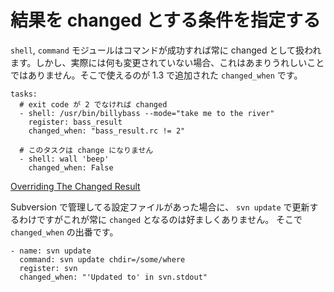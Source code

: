 # 結果を changed とする条件を指定する

`shell`, `command` モジュールはコマンドが成功すれば常に changed として扱われます。しかし、実際には何も変更されていない場合、これはあまりうれしいことではありません。そこで使えるのが 1.3 で追加された `changed_when` です。

```
tasks:
  # exit code が 2 でなければ changed
  - shell: /usr/bin/billybass --mode="take me to the river"
    register: bass_result
    changed_when: "bass_result.rc != 2"

  # このタスクは change になりません
  - shell: wall 'beep'
    changed_when: False
```

[Overriding The Changed Result](http://www.ansibleworks.com/docs/playbooks_error_handling.html#id6)


Subversion で管理してる設定ファイルがあった場合に、 `svn update` で更新するわけですがこれが常に `changed` となるのは好ましくありません。
そこで `changed_when` の出番です。

```
- name: svn update
  command: svn update chdir=/some/where
  register: svn
  changed_when: "'Updated to' in svn.stdout"
```
